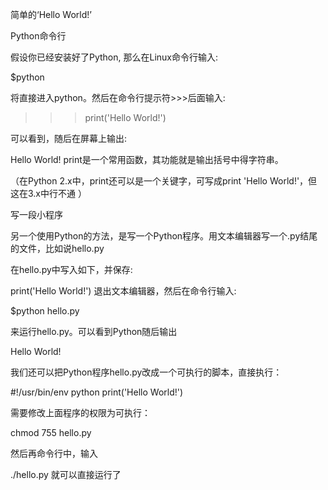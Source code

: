 
简单的‘Hello World!’

 

Python命令行

假设你已经安装好了Python, 那么在Linux命令行输入:

$python

将直接进入python。然后在命令行提示符>>>后面输入:

>>>print('Hello World!')

可以看到，随后在屏幕上输出:

Hello World!
print是一个常用函数，其功能就是输出括号中得字符串。

（在Python 2.x中，print还可以是一个关键字，可写成print 'Hello World!'，但这在3.x中行不通 ）

 

写一段小程序

另一个使用Python的方法，是写一个Python程序。用文本编辑器写一个.py结尾的文件，比如说hello.py

在hello.py中写入如下，并保存:

print('Hello World!')
退出文本编辑器，然后在命令行输入:

$python hello.py

来运行hello.py。可以看到Python随后输出

Hello World!

 
我们还可以把Python程序hello.py改成一个可执行的脚本，直接执行：

#!/usr/bin/env python
print('Hello World!')
 

需要修改上面程序的权限为可执行：

chmod 755 hello.py
 

然后再命令行中，输入

./hello.py
就可以直接运行了
